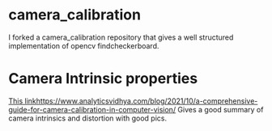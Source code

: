 # camera_calibration
I forked a camera_calibration repository that gives a well structured implementation of opencv findcheckerboard. 

# Camera Intrinsic properties
[This link](https://www.analyticsvidhya.com/blog/2021/10/a-comprehensive-guide-for-camera-calibration-in-computer-vision/)https://www.analyticsvidhya.com/blog/2021/10/a-comprehensive-guide-for-camera-calibration-in-computer-vision/ Gives a good summary of camera intrinsics and distortion with good pics.





